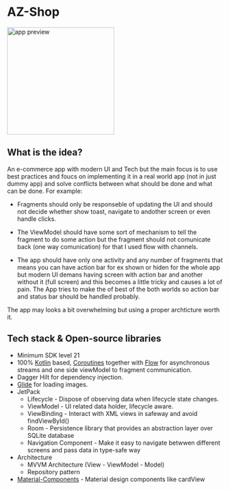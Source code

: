 # AZ-Shop

<img src="https://github.com/omarzer0/AZ-Shop/blob/main/assets/AZ%20shpe%20video.gif" alt="app preview"  width="250" />

## What is the idea?
An e-commerce app with modern UI and Tech but the main focus is to use best practices and foucs on implementing it in a real world app (not in just dummy app)
and solve conflicts between what should be done and what can be done. For example:

- Fragments should only be responseble of updating the UI and should not decide whether show toast, navigate to andother screen or even handle clicks.

- The ViewModel should have some sort of mechanism to tell the fragment to do some action but the fragment should not comunicate back (one way comunication)
for that I used flow with channels.

- The app should have only one activity and any number of fragments that means you can have action bar for ex shown or hiden for the whole app but modern UI
demans having screen with action bar and another without it (full screen) and this becomes a little tricky and causes a lot of pain. The App tries to make the
of best of the both worlds so action bar and status bar should be handled probably.

The app may looks a bit overwhelming but using a proper archticture worth it.

## Tech stack & Open-source libraries
- Minimum SDK level 21
- 100% [Kotlin](https://kotlinlang.org/) based, [Coroutines](https://github.com/Kotlin/kotlinx.coroutines) together with [Flow](https://developer.android.com/kotlin/flow) for asynchronous streams 
and one side viewModel to fragment communication.
- Dagger Hilt for dependency injection.
- [Glide](https://github.com/bumptech/glide) for loading images.
- JetPack
  - Lifecycle - Dispose of observing data when lifecycle state changes.
  - ViewModel - UI related data holder, lifecycle aware.
  - ViewBinding - Interact with XML views in safeway and avoid findViewById() 
  - Room - Persistence library that provides an abstraction layer over SQLite database
  - Navigation Component - Make it easy to navigate betwwen different screens and pass data in type-safe way
- Architecture
  - MVVM Architecture (View - ViewModel - Model)
  - Repository pattern
- [Material-Components](https://github.com/material-components/material-components-android) - Material design components like cardView
